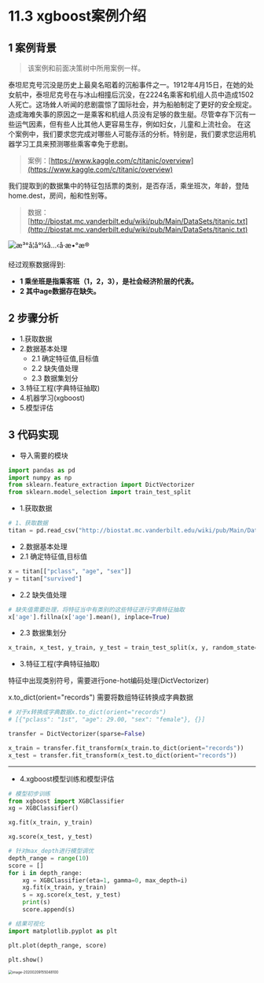 # 11.3 xgboost案例介绍

## 1 案例背景

> 该案例和前面决策树中所用案例一样。

泰坦尼克号沉没是历史上最臭名昭着的沉船事件之一。1912年4月15日，在她的处女航中，泰坦尼克号在与冰山相撞后沉没，在2224名乘客和机组人员中造成1502人死亡。这场耸人听闻的悲剧震惊了国际社会，并为船舶制定了更好的安全规定。 造成海难失事的原因之一是乘客和机组人员没有足够的救生艇。尽管幸存下沉有一些运气因素，但有些人比其他人更容易生存，例如妇女，儿童和上流社会。 在这个案例中，我们要求您完成对哪些人可能存活的分析。特别是，我们要求您运用机器学习工具来预测哪些乘客幸免于悲剧。

> 案例：[https://www.kaggle.com/c/titanic/overview](https://www.kaggle.com/c/titanic/overview)

我们提取到的数据集中的特征包括票的类别，是否存活，乘坐班次，年龄，登陆home.dest，房间，船和性别等。

> 数据：[http://biostat.mc.vanderbilt.edu/wiki/pub/Main/DataSets/titanic.txt](http://biostat.mc.vanderbilt.edu/wiki/pub/Main/DataSets/titanic.txt)

![æ³°å¦å°¼å…‹å·æ•°æ®](https://tva1.sinaimg.cn/large/0082zybply1gbq70pvrljj31oo0gcdph.jpg)

经过观察数据得到:

- **1 乘坐班是指乘客班（1，2，3），是社会经济阶层的代表。**
- **2 其中age数据存在缺失。**

## 2 步骤分析

- 1.获取数据
- 2.数据基本处理
    - 2.1 确定特征值,目标值
    - 2.2 缺失值处理
    - 2.3 数据集划分
- 3.特征工程(字典特征抽取)
- 4.机器学习(xgboost)
- 5.模型评估

## 3 代码实现

- 导入需要的模块

```python
import pandas as pd
import numpy as np
from sklearn.feature_extraction import DictVectorizer
from sklearn.model_selection import train_test_split
```

- 1.获取数据

```python
# 1、获取数据
titan = pd.read_csv("http://biostat.mc.vanderbilt.edu/wiki/pub/Main/DataSets/titanic.txt")
```

- 2.数据基本处理
- 2.1 确定特征值,目标值

```python
x = titan[["pclass", "age", "sex"]]
y = titan["survived"]
```

- 2.2 缺失值处理

```python
# 缺失值需要处理，将特征当中有类别的这些特征进行字典特征抽取
x['age'].fillna(x['age'].mean(), inplace=True)
```

- 2.3 数据集划分

```python
x_train, x_test, y_train, y_test = train_test_split(x, y, random_state=22)
```

- 3.特征工程(字典特征抽取)

特征中出现类别符号，需要进行one-hot编码处理(DictVectorizer)

x.to_dict(orient="records") 需要将数组特征转换成字典数据

```python
# 对于x转换成字典数据x.to_dict(orient="records")
# [{"pclass": "1st", "age": 29.00, "sex": "female"}, {}]

transfer = DictVectorizer(sparse=False)

x_train = transfer.fit_transform(x_train.to_dict(orient="records"))
x_test = transfer.fit_transform(x_test.to_dict(orient="records"))
```



-----

- 4.xgboost模型训练和模型评估

```python
# 模型初步训练
from xgboost import XGBClassifier
xg = XGBClassifier()

xg.fit(x_train, y_train)

xg.score(x_test, y_test)
```

```python
# 针对max_depth进行模型调优
depth_range = range(10)
score = []
for i in depth_range:
    xg = XGBClassifier(eta=1, gamma=0, max_depth=i)
    xg.fit(x_train, y_train)
    s = xg.score(x_test, y_test)
    print(s)
    score.append(s)
```

```python
# 结果可视化
import matplotlib.pyplot as plt

plt.plot(depth_range, score)

plt.show()
```

<img src="https://tva1.sinaimg.cn/large/0082zybply1gbq77zmbzxj30ok0fa759.jpg" alt="image-20200209155048100" style="zoom: 50%;" />
